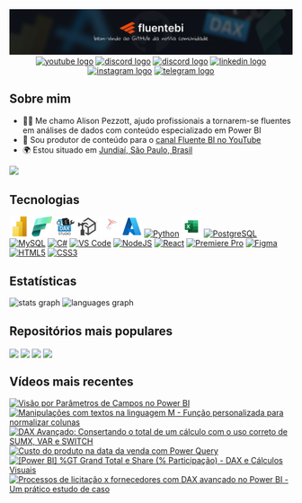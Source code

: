 <div align="center" width="100%">
  <a href="https://github.com/alisonpezzott"><img src="https://github.com/alisonpezzott/alisonpezzott/blob/main/assets/banner-github-alisonpezzott-v1.png" alt="banner-github-alisonpezzott-v1"/></a>
</div>

<div align="center">
  <a href="https://youtube.com/@fluentebi"        ><img src="https://img.shields.io/static/v1?message=Increva-se&logo=youtube&label=&color=FF0000&logoColor=white&labelColor=&style=for-the-badge" height=32 alt="youtube logo" /></a>
  <a href="https://discord.gg/sJTDvWz9sM"         ><img src="https://img.shields.io/static/v1?message=Discord&logo=discord&label=&color=7289DA&logoColor=white&labelColor=&style=for-the-badge" height=32 alt="discord logo" /></a>
  <a href="https://github.com/alisonpezzott"      ><img src="https://img.shields.io/static/v1?message=GitHub&logo=github&label=&color=000000&logoColor=white&labelColor=&style=for-the-badge" height=32 alt="discord logo" /></a>
  <a href="https://linkedin.com/in/alisonpezzott" ><img src="https://img.shields.io/static/v1?message=LinkedIn&logo=linkedin&label=&color=0077B5&logoColor=white&labelColor=&style=for-the-badge" height=32 alt="linkedin logo" /></a>
  <a href="https://instagram.com/alisonpezzott"   ><img src="https://img.shields.io/static/v1?message=Instagram&logo=instagram&label=&color=E4405F&logoColor=white&labelColor=&style=for-the-badge" height=32 alt="instagram logo" /></a>
  <a href="t.me/fluentebi"                        ><img src="https://img.shields.io/static/v1?message=Telegram&logo=telegram&label=&color=2CA5E0&logoColor=white&labelColor=&style=for-the-badge" height=32 alt="telegram logo"  /></a>
</div>

## Sobre mim

* 🧙‍♂️ Me chamo Alison Pezzott, ajudo profissionais a tornarem-se fluentes em análises de dados com conteúdo especializado em Power BI
* 🚀 Sou produtor de conteúdo para o [canal Fluente BI no YouTube](http://youtube.com/@fluentebi )
* 🌍 Estou situado em [Jundiaí, São Paulo, Brasil](https://maps.app.goo.gl/UbAERrK8c1AFQBDS7)

<a href="https://www.github.com/alisonpezzott" target="_blank" rel="noreferrer"><img
src="https://img.shields.io/github/followers/alisonpezzott?logo=github&style=for-the-badge&color=ed4a0e&labelColor=151b23" height="32" /></a>

## Tecnologias

<div align="left">
  <a href="https://www.microsoft.com/en-usr/power-platform/products/power-bi" target="_blank" rel="noreferrer"><img src="https://github.com/alisonpezzott/alisonpezzott/blob/main/assets/powerbi.png"  width="36" height="36" alt="Microsoft Power BI" /></a>
  <a href="https://www.microsoft.com/en-us/microsoft-fabric" target="_blank" rel="noreferrer"><img src="https://github.com/alisonpezzott/alisonpezzott/blob/main/assets/fabric.png"  width="36" height="36" alt="Microsoft Fabric" /></a>
  <a href="https://daxstudio.org" target="_blank" rel="noreferrer"><img src="https://github.com/alisonpezzott/alisonpezzott/blob/main/assets/dax-studio.png"  width="36" height="36" alt="Dax Studio" /></a>
  <a href="https://www.sqlbi.com/tools/tabular-editor" target="_blank" rel="noreferrer"><img src="https://github.com/alisonpezzott/alisonpezzott/blob/main/assets/tabular-editor.png"  width="36" height="36" alt="Tabular Editor" /></a>
  <a href="https://www.microsoft.com/en-us/sql-server" target="_blank" rel="noreferrer"><img src="https://github.com/alisonpezzott/alisonpezzott/blob/main/assets/sql-server.png"  width="36" height="36" alt="Microsoft SQL Server" /></a>
  <a href="https://portal.azure.com" target="_blank" rel="noreferrer"><img src="https://github.com/alisonpezzott/alisonpezzott/blob/main/assets/azure.png"  width="36" height="36" alt="Microsoft Azure" /></a>
  <a href="https://www.python.org/" target="_blank" rel="noreferrer"><img src="https://raw.githubusercontent.com/danielcranney/readme-generator/main/public/icons/skills/python-colored.svg" width="36" height="36" alt="Python" /></a>
  <a href="https://microsoft.com/excel" target="_blank" rel="noreferrer"><img src="https://github.com/alisonpezzott/alisonpezzott/blob/main/assets/excel.png"  width="36" height="36" alt="Microsoft Excel" /></a>
  <a href="https://www.postgresql.org/" target="_blank" rel="noreferrer"><img src="https://raw.githubusercontent.com/danielcranney/readme-generator/main/public/icons/skills/postgresql-colored.svg" width="36" height="36" alt="PostgreSQL" /></a>
  <a href="https://www.mysql.com/" target="_blank" rel="noreferrer"><img src="https://raw.githubusercontent.com/danielcranney/readme-generator/main/public/icons/skills/mysql-colored.svg" width="36" height="36" alt="MySQL" /></a>
  <a href="https://docs.microsoft.com/en-us/dotnet/csharp/" target="_blank" rel="noreferrer"><img src="https://raw.githubusercontent.com/danielcranney/readme-generator/main/public/icons/skills/csharp-colored.svg" width="36" height="36" alt="C#" /></a>
  <a href="https://code.visualstudio.com/" target="_blank" rel="noreferrer"><img src="https://raw.githubusercontent.com/danielcranney/readme-generator/main/public/icons/skills/visualstudiocode.svg" width="36" height="36" alt="VS Code" /></a>
  <a href="https://nodejs.org/en/" target="_blank" rel="noreferrer"><img src="https://raw.githubusercontent.com/danielcranney/readme-generator/main/public/icons/skills/nodejs-colored.svg" width="36" height="36" alt="NodeJS" /></a>
  <a href="https://reactjs.org/" target="_blank" rel="noreferrer"><img src="https://raw.githubusercontent.com/danielcranney/readme-generator/main/public/icons/skills/react-colored.svg" width="36" height="36" alt="React" /></a>
  <a href="https://www.adobe.com/uk/products/premiere.html" target="_blank" rel="noreferrer"><img src="https://raw.githubusercontent.com/danielcranney/readme-generator/main/public/icons/skills/premierepro-colored-dark.svg" width="36" height="36" alt="Premiere Pro" /></a>
  <a href="https://www.figma.com/" target="_blank" rel="noreferrer"><img src="https://raw.githubusercontent.com/danielcranney/readme-generator/main/public/icons/skills/figma-colored.svg" width="36" height="36" alt="Figma" /></a>
  <a href="https://developer.mozilla.org/en-US/docs/Glossary/HTML5" target="_blank" rel="noreferrer"><img src="https://raw.githubusercontent.com/danielcranney/readme-generator/main/public/icons/skills/html5-colored.svg" width="36" height="36" alt="HTML5" /></a>
  <a href="https://www.w3.org/TR/CSS/#css" target="_blank" rel="noreferrer"><img src="https://raw.githubusercontent.com/danielcranney/readme-generator/main/public/icons/skills/css3-colored.svg" width="36" height="36" alt="CSS3" /></a>
  
</div>

## Estatísticas

<div widht="100%" align="left">
  <img align="top" src="https://github-readme-stats.vercel.app/api?username=alisonpezzott&hide_title=false&hide_rank=false&show_icons=true&include_all_commits=true&count_private=true&title_color=ffffff&icon_color=ed4a0e&bg_color=151b23&text_color=dadde2&disable_animations=false&locale=en&hide_border=true&order=1" alt="stats graph"  />
  <img align="top" src="https://github-readme-stats.vercel.app/api/top-langs?username=alisonpezzott&locale=en&hide_title=false&layout=compact&title_color=ffffff&icon_color=ed4a0e&bg_color=151b23&text_color=dadde2&langs_count=5&hide_border=true&order=2&hide=roff"  alt="languages graph"  />
</div>

## Repositórios mais populares

<div widht="100%" align="left">
  <a href="https://github.com/alisonpezzott/dimensao_calendario_m"><img align="center" src="https://github-readme-stats.vercel.app/api/pin/?username=alisonpezzott&repo=dimensao_calendario_m&title_color=ffffff&text_color=9198a1&icon_color=ed4a0e&bg_color=151b23&hide_border=true&locale=en" height=120 /></a>
  <a href="https://github.com/alisonpezzott/dimensao_periodos_m"><img align="center" src="https://github-readme-stats.vercel.app/api/pin/?username=alisonpezzott&repo=dimensao_periodos_m&title_color=ffffff&text_color=9198a1&icon_color=ed4a0e&bg_color=151b23&hide_border=true&locale=en" height=120 /></a>
  <a href="https://github.com/alisonpezzott/documentacao-daxstudio"><img align="center" src="https://github-readme-stats.vercel.app/api/pin/?username=alisonpezzott&repo=documentacao-daxstudio&title_color=ffffff&text_color=9198a1&icon_color=ed4a0e&bg_color=151b23&hide_border=true&locale=en" height=120 /></a>
   <a href="https://github.com/alisonpezzott/youtube-20231120-live-como-evoluir-dax"><img align="center" src="https://github-readme-stats.vercel.app/api/pin/?username=alisonpezzott&repo=youtube-20231120-live-como-evoluir-dax&title_color=ffffff&text_color=9198a1&icon_color=ed4a0e&bg_color=151b23&hide_border=true&locale=en" height=120 /></a>
</div>


## Vídeos mais recentes

<!-- BEGIN YOUTUBE-CARDS -->
[![Visão por Parâmetros de Campos no Power BI](https://ytcards.demolab.com/?id=QrMedE_mAkM&title=Vis%C3%A3o+por+Par%C3%A2metros+de+Campos+no+Power+BI&lang=en&timestamp=1727278216&background_color=%230d1117&title_color=%23ffffff&stats_color=%23dedede&max_title_lines=1&width=250&border_radius=5 "Visão por Parâmetros de Campos no Power BI")](https://www.youtube.com/watch?v=QrMedE_mAkM)
[![Manipulações com textos na linguagem M - Função personalizada para normalizar colunas](https://ytcards.demolab.com/?id=8HNqYC6P2s8&title=Manipula%C3%A7%C3%B5es+com+textos+na+linguagem+M+-+Fun%C3%A7%C3%A3o+personalizada+para+normalizar+colunas&lang=en&timestamp=1726498811&background_color=%230d1117&title_color=%23ffffff&stats_color=%23dedede&max_title_lines=1&width=250&border_radius=5 "Manipulações com textos na linguagem M - Função personalizada para normalizar colunas")](https://www.youtube.com/watch?v=8HNqYC6P2s8)
[![DAX Avançado: Consertando o total de um cálculo com o uso correto de SUMX, VAR e SWITCH](https://ytcards.demolab.com/?id=cLjOK-0fb6w&title=DAX+Avan%C3%A7ado%3A+Consertando+o+total+de+um+c%C3%A1lculo+com+o+uso+correto+de+SUMX%2C+VAR+e+SWITCH&lang=en&timestamp=1726182007&background_color=%230d1117&title_color=%23ffffff&stats_color=%23dedede&max_title_lines=1&width=250&border_radius=5 "DAX Avançado: Consertando o total de um cálculo com o uso correto de SUMX, VAR e SWITCH")](https://www.youtube.com/watch?v=cLjOK-0fb6w)
[![Custo do produto na data da venda com Power Query](https://ytcards.demolab.com/?id=-vGZyIcMCks&title=Custo+do+produto+na+data+da+venda+com+Power+Query&lang=en&timestamp=1725921715&background_color=%230d1117&title_color=%23ffffff&stats_color=%23dedede&max_title_lines=1&width=250&border_radius=5 "Custo do produto na data da venda com Power Query")](https://www.youtube.com/watch?v=-vGZyIcMCks)
[![[Power BI] %GT Grand Total e Share (% Participação) - DAX e Cálculos Visuais](https://ytcards.demolab.com/?id=g8bWb6ekhao&title=%5BPower+BI%5D+%25GT+Grand+Total+e+Share+%28%25+Participa%C3%A7%C3%A3o%29+-+DAX+e+C%C3%A1lculos+Visuais&lang=en&timestamp=1725364848&background_color=%230d1117&title_color=%23ffffff&stats_color=%23dedede&max_title_lines=1&width=250&border_radius=5 "[Power BI] %GT Grand Total e Share (% Participação) - DAX e Cálculos Visuais")](https://www.youtube.com/watch?v=g8bWb6ekhao)
[![Processos de licitação x fornecedores com DAX avançado no Power BI - Um prático estudo de caso](https://ytcards.demolab.com/?id=paKM8I5AydI&title=Processos+de+licita%C3%A7%C3%A3o+x+fornecedores+com+DAX+avan%C3%A7ado+no+Power+BI+-+Um+pr%C3%A1tico+estudo+de+caso&lang=en&timestamp=1725103826&background_color=%230d1117&title_color=%23ffffff&stats_color=%23dedede&max_title_lines=1&width=250&border_radius=5 "Processos de licitação x fornecedores com DAX avançado no Power BI - Um prático estudo de caso")](https://www.youtube.com/watch?v=paKM8I5AydI)
<!-- END YOUTUBE-CARDS -->






